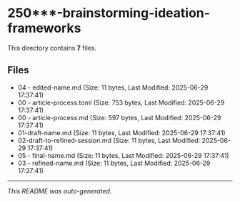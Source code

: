 # 250***-brainstorming-ideation-frameworks

This directory contains **7** files.

## Files

- 04 - edited-name.md (Size: 11 bytes, Last Modified: 2025-06-29 17:37:41)
- 00 - article-process.toml (Size: 753 bytes, Last Modified: 2025-06-29 17:37:41)
- 00 - article-process.md (Size: 597 bytes, Last Modified: 2025-06-29 17:37:41)
- 01-draft-name.md (Size: 11 bytes, Last Modified: 2025-06-29 17:37:41)
- 02-draft-to-refined-session.md (Size: 11 bytes, Last Modified: 2025-06-29 17:37:41)
- 05 - final-name.md (Size: 11 bytes, Last Modified: 2025-06-29 17:37:41)
- 03 - refined-name.md (Size: 11 bytes, Last Modified: 2025-06-29 17:37:41)

---
*This README was auto-generated.*
